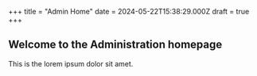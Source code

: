 +++
title = "Admin Home"
date = 2024-05-22T15:38:29.000Z
draft = true
+++
## Welcome to the Administration homepage

This is the lorem ipsum dolor sit amet.
